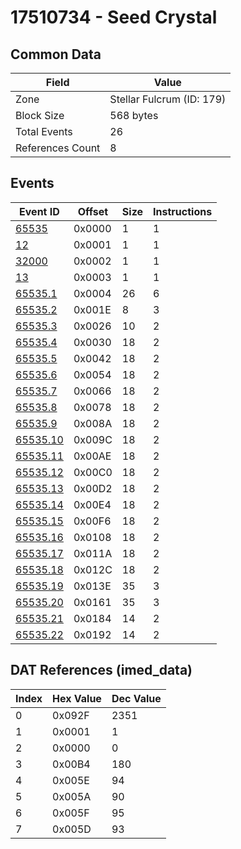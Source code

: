 # 17510734 - Seed Crystal

## Common Data

| Field            | Value                     |
|------------------|---------------------------|
| Zone             | Stellar Fulcrum (ID: 179) |
| Block Size       | 568 bytes                 |
| Total Events     | 26                        |
| References Count | 8                         |

## Events

| Event ID                  | Offset   |   Size |   Instructions |
|---------------------------|----------|--------|----------------|
| [65535](./65535.md)       | 0x0000   |      1 |              1 |
| [12](./12.md)             | 0x0001   |      1 |              1 |
| [32000](./32000.md)       | 0x0002   |      1 |              1 |
| [13](./13.md)             | 0x0003   |      1 |              1 |
| [65535.1](./65535.1.md)   | 0x0004   |     26 |              6 |
| [65535.2](./65535.2.md)   | 0x001E   |      8 |              3 |
| [65535.3](./65535.3.md)   | 0x0026   |     10 |              2 |
| [65535.4](./65535.4.md)   | 0x0030   |     18 |              2 |
| [65535.5](./65535.5.md)   | 0x0042   |     18 |              2 |
| [65535.6](./65535.6.md)   | 0x0054   |     18 |              2 |
| [65535.7](./65535.7.md)   | 0x0066   |     18 |              2 |
| [65535.8](./65535.8.md)   | 0x0078   |     18 |              2 |
| [65535.9](./65535.9.md)   | 0x008A   |     18 |              2 |
| [65535.10](./65535.10.md) | 0x009C   |     18 |              2 |
| [65535.11](./65535.11.md) | 0x00AE   |     18 |              2 |
| [65535.12](./65535.12.md) | 0x00C0   |     18 |              2 |
| [65535.13](./65535.13.md) | 0x00D2   |     18 |              2 |
| [65535.14](./65535.14.md) | 0x00E4   |     18 |              2 |
| [65535.15](./65535.15.md) | 0x00F6   |     18 |              2 |
| [65535.16](./65535.16.md) | 0x0108   |     18 |              2 |
| [65535.17](./65535.17.md) | 0x011A   |     18 |              2 |
| [65535.18](./65535.18.md) | 0x012C   |     18 |              2 |
| [65535.19](./65535.19.md) | 0x013E   |     35 |              3 |
| [65535.20](./65535.20.md) | 0x0161   |     35 |              3 |
| [65535.21](./65535.21.md) | 0x0184   |     14 |              2 |
| [65535.22](./65535.22.md) | 0x0192   |     14 |              2 |

## DAT References (imed_data)

|   Index | Hex Value   |   Dec Value |
|---------|-------------|-------------|
|       0 | 0x092F      |        2351 |
|       1 | 0x0001      |           1 |
|       2 | 0x0000      |           0 |
|       3 | 0x00B4      |         180 |
|       4 | 0x005E      |          94 |
|       5 | 0x005A      |          90 |
|       6 | 0x005F      |          95 |
|       7 | 0x005D      |          93 |

